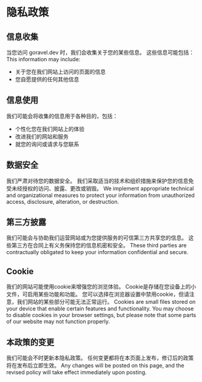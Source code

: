 # 隐私政策

## 信息收集

当您访问 goravel.dev 时，我们会收集关于您的某些信息。 这些信息可能包括： This information may include:

- 关于您在我们网站上访问的页面的信息
- 您自愿提供的任何其他信息

## 信息使用

我们可能会将收集的信息用于各种目的，包括：

- 个性化您在我们网站上的体验
- 改进我们的网站和服务
- 就您的询问或请求与您联系

## 数据安全

我们严肃对待您的数据安全。 我们采取适当的技术和组织措施来保护您的信息免受未经授权的访问、披露、更改或销毁。 We implement appropriate technical and organizational measures to protect
your information from unauthorized access, disclosure, alteration, or destruction.

## 第三方披露

我们可能会与协助我们运营网站或为您提供服务的可信第三方共享您的信息。 这些第三方在合同上有义务保持您的信息机密和安全。 These third parties are contractually obligated to keep your information confidential and secure.

## Cookie

我们的网站可能使用cookie来增强您的浏览体验。 Cookie是存储在您设备上的小文件，可启用某些功能和功能。 您可以选择在浏览器设置中禁用cookie，但请注意，我们网站的某些部分可能无法正常运行。 Cookies are small files stored on your device that
enable certain features and functionality. You may choose to disable cookies in your browser settings, but please note
that some parts of our website may not function properly.

## 本政策的变更

我们可能会不时更新本隐私政策。 任何变更都将在本页面上发布，修订后的政策将在发布后立即生效。 Any changes will be posted on this page, and the revised policy
will take effect immediately upon posting.
